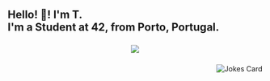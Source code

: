 <h2 align="left">Hello! 👋! I'm T.<br>I'm a Student at 42, from Porto, Portugal.</h2>

###

<div align="center">
  <img src="https://profile-counter.glitch.me/CreaTico6/count.svg?"  />
</div>

###

<div align="right">
  
![Jokes Card](https://official-joke-api.appspot.com/random_joke)

</div>

###
